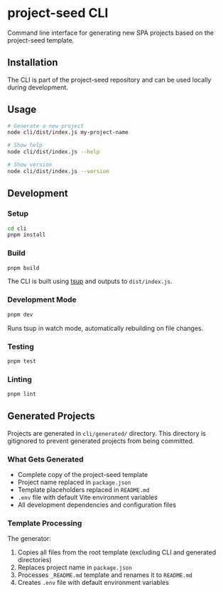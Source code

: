 # project-seed CLI

Command line interface for generating new SPA projects based on the project-seed template.

## Installation

The CLI is part of the project-seed repository and can be used locally during development.

## Usage

```bash
# Generate a new project
node cli/dist/index.js my-project-name

# Show help
node cli/dist/index.js --help

# Show version
node cli/dist/index.js --version
```

## Development

### Setup

```bash
cd cli
pnpm install
```

### Build

```bash
pnpm build
```

The CLI is built using [tsup](https://github.com/egoist/tsup) and outputs to `dist/index.js`.

### Development Mode

```bash
pnpm dev
```

Runs tsup in watch mode, automatically rebuilding on file changes.

### Testing

```bash
pnpm test
```

### Linting

```bash
pnpm lint
```

## Generated Projects

Projects are generated in `cli/generated/` directory. This directory is gitignored to prevent generated projects from being committed.

### What Gets Generated

- Complete copy of the project-seed template
- Project name replaced in `package.json`
- Template placeholders replaced in `README.md`
- `.env` file with default Vite environment variables
- All development dependencies and configuration files

### Template Processing

The generator:

1. Copies all files from the root template (excluding CLI and generated directories)
2. Replaces project name in `package.json`
3. Processes `_README.md` template and renames it to `README.md`
4. Creates `.env` file with default environment variables
